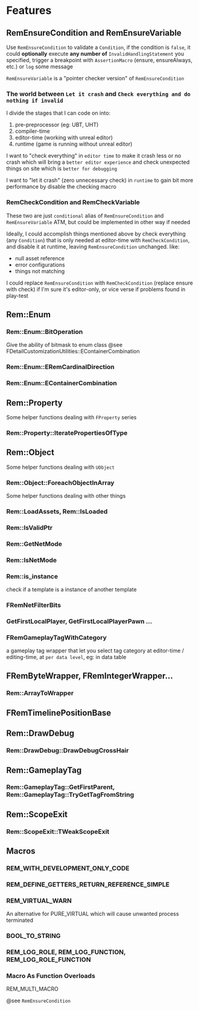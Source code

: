 # Features

## RemEnsureCondition and RemEnsureVariable

Use `RemEnsureCondition` to validate a `Condition`, if the condition is `false`, it could **optionally** execute **any number of** `InvalidHandlingStatement` you specified, trigger a breakpoint with `AssertionMacro` (ensure, ensureAlways, etc.) or `log` some message

`RemEnsureVariable` is a "pointer checker version" of `RemEnsureCondition`

### The world between `Let it crash` and `Check everything and do nothing if invalid`

I divide the stages that I can code on into:
1. pre-preprocessor (eg: UBT, UHT)
2. compiler-time 
3. editor-time (working with unreal editor)
4. runtime (game is running without unreal editor)

I want to "check everything" in `editor time` to make it crash less or no crash which will bring a `better editor experience` and check unexpected things on site which is `better for debugging`

I want to "let it crash" (zero unnecessary check) in `runtime` to gain bit more performance by disable the checking macro

### RemCheckCondition and RemCheckVariable

These two are just `conditional` alias of `RemEnsureCondition` and `RemEnsureVariable` ATM, but could be implemented in other way if needed

Ideally, I could accomplish things mentioned above by check everything (any `Condition`) that is only needed at editor-time with `RemCheckCondition`, and disable it at runtime, leaving `RemEnsureCondition` unchanged. like:
- null asset reference
- error configurations
- things not matching 

I could replace `RemEnsureCondition` with `RemCheckCondition` (replace ensure with check) if I'm sure it's editor-only, or vice verse if problems found in play-test

## Rem::Enum

### Rem::Enum::BitOperation

Give the ability of bitmask to enum class
@see FDetailCustomizationUtilities::EContainerCombination

### Rem::Enum::ERemCardinalDirection

### Rem::Enum::EContainerCombination


## Rem::Property

Some helper functions dealing with `FProperty` series

### Rem::Property::IteratePropertiesOfType

## Rem::Object

Some helper functions dealing with `UObject`

### Rem::Object::ForeachObjectInArray

Some helper functions dealing with other things

### Rem::LoadAssets, Rem::IsLoaded

### Rem::IsValidPtr

### Rem::GetNetMode

### Rem::IsNetMode

### Rem::is_instance

check if a template is a instance of another template

### FRemNetFilterBits

### GetFirstLocalPlayer, GetFirstLocalPlayerPawn ...

### FRemGameplayTagWithCategory

a gameplay tag wrapper that let you select tag category at editor-time / editing-time, at `per data level`, eg: in data table

## FRemByteWrapper, FRemIntegerWrapper...

### Rem::ArrayToWrapper

## FRemTimelinePositionBase

## Rem::DrawDebug

### Rem::DrawDebug::DrawDebugCrossHair

## Rem::GameplayTag

### Rem::GameplayTag::GetFirstParent, Rem::GameplayTag::TryGetTagFromString

## Rem::ScopeExit

### Rem::ScopeExit::TWeakScopeExit

## Macros

### REM_WITH_DEVELOPMENT_ONLY_CODE

### REM_DEFINE_GETTERS_RETURN_REFERENCE_SIMPLE

### REM_VIRTUAL_WARN

An alternative for PURE_VIRTUAL which will cause unwanted process terminated

### BOOL_TO_STRING

### REM_LOG_ROLE, REM_LOG_FUNCTION, REM_LOG_ROLE_FUNCTION

### Macro As Function Overloads

REM_MULTI_MACRO

@see `RemEnsureCondition`
